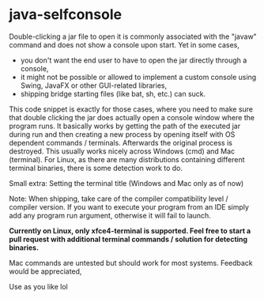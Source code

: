 # java-selfconsole
Double-clicking a jar file to open it is commonly associated with the "javaw" command and does not show a console upon start.
Yet in some cases,
* you don't want the end user to have to open the jar directly through a console,
* it might not be possible or allowed to implement a custom console using Swing, JavaFX or other GUI-related libraries,
* shipping bridge starting files (like bat, sh, etc.) can suck.

This code snippet is exactly for those cases, where you need to make sure that double clicking the jar does actually open a console window where the program runs. It basically works by getting the path of the executed jar during run and then creating a new process by opening itself with OS dependent commands / terminals. Afterwards the original process is destroyed. This usually works nicely across Windows (cmd) and Mac (terminal). For Linux, as there are many distributions containing different terminal binaries, there is some detection work to do.

Small extra: Setting the terminal title (Windows and Mac only as of now)

Note: When shipping, take care of the compiler compatibility level / compiler version.
If you want to execute your program from an IDE simply add any program run argument, otherwise it will fail to launch.

**Currently on Linux, only xfce4-terminal is supported. Feel free to start a pull request with additional terminal commands / solution for detecting binaries.**

Mac commands are untested but should work for most systems. Feedback would be appreciated,

Use as you like lol
